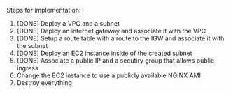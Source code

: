 Steps for implementation:

1. [DONE] Deploy a VPC and a subnet
2. [DONE] Deploy an internet gateway and associate it with the VPC
3. [DONE] Setup a route table with a route to the IGW and associate it with the subnet
4. [DONE] Deploy an EC2 instance inside of the created subnet
5. [DONE] Associate a public IP and a secutiry group that allows public ingress
6. Change the EC2 instance to use a publicly available NGINX AMI
7. Destroy everything
